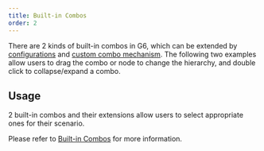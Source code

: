 ```yaml
---
title: Built-in Combos
order: 2
---
```


There are 2 kinds of built-in combos in G6, which can be extended by [configurations](/en/docs/manual/middle/elements/combos/defaultCombo) and [custom combo mechanism](/en/docs/manual/advanced/custom-combo). The following two examples allow users to drag the combo or node to change the hierarchy, and double click to collapse/expand a combo.

## Usage

2 built-in combos and their extensions allow users to select appropriate ones for their scenario. 

Please refer to [Built-in Combos](/en/docs/manual/middle/elements/combos/defaultCombo) for more information.
